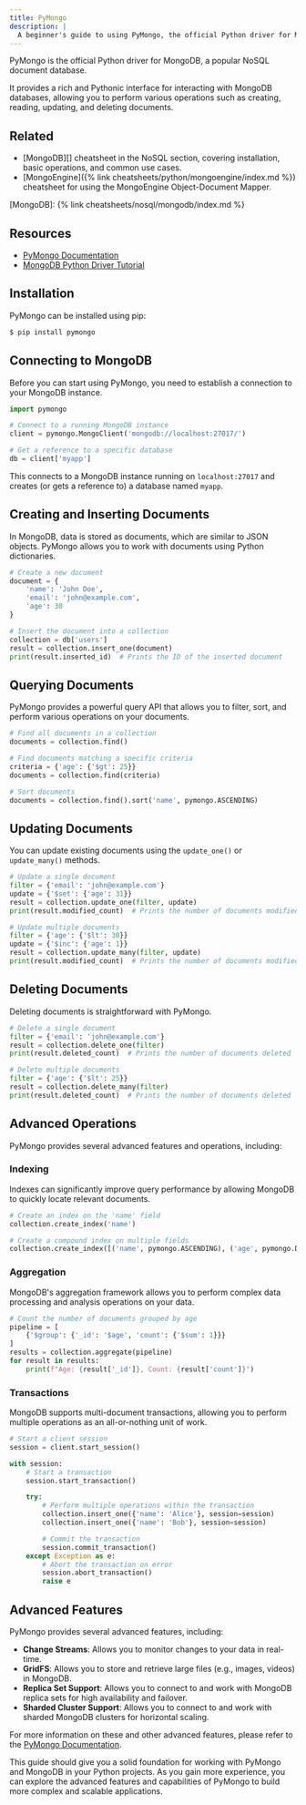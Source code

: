 ```yaml
---
title: PyMongo
description: |
  A beginner's guide to using PyMongo, the official Python driver for MongoDB.
---
```


PyMongo is the official Python driver for MongoDB, a popular NoSQL document database. 

It provides a rich and Pythonic interface for interacting with MongoDB databases, allowing you to perform various operations such as creating, reading, updating, and deleting documents.

## Related

- [MongoDB][] cheatsheet in the NoSQL section, covering installation, basic operations, and common use cases.
- [MongoEngine]({% link cheatsheets/python/mongoengine/index.md %}) cheatsheet for using the MongoEngine Object-Document Mapper.

[MongoDB]: {% link cheatsheets/nosql/mongodb/index.md %}

## Resources

- [PyMongo Documentation](https://pymongo.readthedocs.io/)
- [MongoDB Python Driver Tutorial](https://www.mongodb.com/docs/drivers/python/)

## Installation

PyMongo can be installed using pip:

```sh
$ pip install pymongo
```

## Connecting to MongoDB

Before you can start using PyMongo, you need to establish a connection to your MongoDB instance.

```python
import pymongo

# Connect to a running MongoDB instance
client = pymongo.MongoClient('mongodb://localhost:27017/')

# Get a reference to a specific database
db = client['myapp']
```

This connects to a MongoDB instance running on `localhost:27017` and creates (or gets a reference to) a database named `myapp`.

## Creating and Inserting Documents

In MongoDB, data is stored as documents, which are similar to JSON objects. PyMongo allows you to work with documents using Python dictionaries.

```python
# Create a new document
document = {
    'name': 'John Doe',
    'email': 'john@example.com',
    'age': 30
}

# Insert the document into a collection
collection = db['users']
result = collection.insert_one(document)
print(result.inserted_id)  # Prints the ID of the inserted document
```

## Querying Documents

PyMongo provides a powerful query API that allows you to filter, sort, and perform various operations on your documents.

```python
# Find all documents in a collection
documents = collection.find()

# Find documents matching a specific criteria
criteria = {'age': {'$gt': 25}}
documents = collection.find(criteria)

# Sort documents
documents = collection.find().sort('name', pymongo.ASCENDING)
```

## Updating Documents

You can update existing documents using the `update_one()` or `update_many()` methods.

```python
# Update a single document
filter = {'email': 'john@example.com'}
update = {'$set': {'age': 31}}
result = collection.update_one(filter, update)
print(result.modified_count)  # Prints the number of documents modified

# Update multiple documents
filter = {'age': {'$lt': 30}}
update = {'$inc': {'age': 1}}
result = collection.update_many(filter, update)
print(result.modified_count)  # Prints the number of documents modified
```

## Deleting Documents

Deleting documents is straightforward with PyMongo.

```python
# Delete a single document
filter = {'email': 'john@example.com'}
result = collection.delete_one(filter)
print(result.deleted_count)  # Prints the number of documents deleted

# Delete multiple documents
filter = {'age': {'$lt': 25}}
result = collection.delete_many(filter)
print(result.deleted_count)  # Prints the number of documents deleted
```

## Advanced Operations

PyMongo provides several advanced features and operations, including:

### Indexing

Indexes can significantly improve query performance by allowing MongoDB to quickly locate relevant documents.

```python
# Create an index on the 'name' field
collection.create_index('name')

# Create a compound index on multiple fields
collection.create_index([('name', pymongo.ASCENDING), ('age', pymongo.DESCENDING)])
```

### Aggregation

MongoDB's aggregation framework allows you to perform complex data processing and analysis operations on your data.

```python
# Count the number of documents grouped by age
pipeline = [
    {'$group': {'_id': '$age', 'count': {'$sum': 1}}}
]
results = collection.aggregate(pipeline)
for result in results:
    print(f"Age: {result['_id']}, Count: {result['count']}")
```

### Transactions

MongoDB supports multi-document transactions, allowing you to perform multiple operations as an all-or-nothing unit of work.

```python
# Start a client session
session = client.start_session()

with session:
    # Start a transaction
    session.start_transaction()

    try:
        # Perform multiple operations within the transaction
        collection.insert_one({'name': 'Alice'}, session=session)
        collection.insert_one({'name': 'Bob'}, session=session)

        # Commit the transaction
        session.commit_transaction()
    except Exception as e:
        # Abort the transaction on error
        session.abort_transaction()
        raise e
```

## Advanced Features

PyMongo provides several advanced features, including:

- **Change Streams**: Allows you to monitor changes to your data in real-time.
- **GridFS**: Allows you to store and retrieve large files (e.g., images, videos) in MongoDB.
- **Replica Set Support**: Allows you to connect to and work with MongoDB replica sets for high availability and failover.
- **Sharded Cluster Support**: Allows you to connect to and work with sharded MongoDB clusters for horizontal scaling.

For more information on these and other advanced features, please refer to the [PyMongo Documentation](https://pymongo.readthedocs.io/).

This guide should give you a solid foundation for working with PyMongo and MongoDB in your Python projects. As you gain more experience, you can explore the advanced features and capabilities of PyMongo to build more complex and scalable applications.